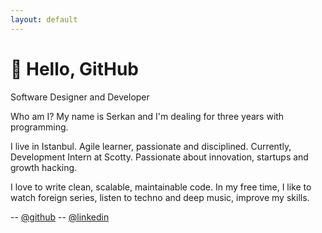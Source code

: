 ```yaml
---
layout: default
---
```


# 👋 Hello, GitHub
Software Designer and Developer 

Who am I? My name is Serkan and I'm dealing for three years with programming. 

I live in Istanbul. Agile learner, passionate and disciplined. Currently, Development Intern at Scotty. Passionate about innovation, startups and growth hacking.

I love to write clean, scalable, maintainable code. In my free time, I like to watch foreign series, listen to techno and deep music, improve my skills.


-- [@github](https://github.com/serkaneken)
-- [@linkedin](https://www.linkedin.com/in/serkaneken/)


